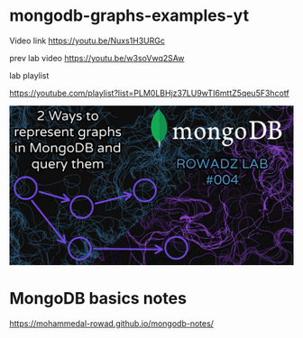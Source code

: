 ﻿# mongodb-graphs-examples-yt

Video link 
https://youtu.be/Nuxs1H3URGc

prev lab video 
https://youtu.be/w3soVwq2SAw

lab playlist

https://youtube.com/playlist?list=PLM0LBHjz37LU9wTI6mttZ5qeu5F3hcotf


<img src="thumb.png" />


# MongoDB basics notes

https://mohammedal-rowad.github.io/mongodb-notes/


